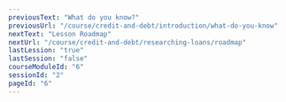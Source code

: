 ```yaml
---
previousText: "What do you know?"
previousUrl: "/course/credit-and-debt/introduction/what-do-you-know"
nextText: "Lesson Roadmap"
nextUrl: "/course/credit-and-debt/researching-loans/roadmap"
lastLession: "true"
lastSession: "false"
courseModuleId: "6"
sessionId: "2"
pageId: "6"
---
```



